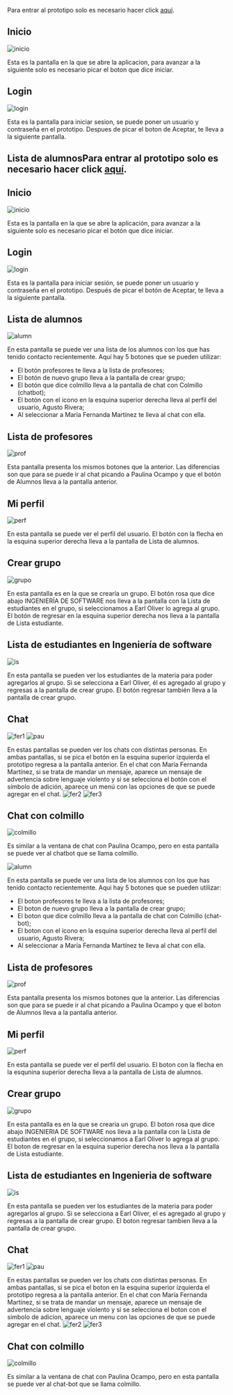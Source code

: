 Para entrar al prototipo solo es necesario hacer click [aquí](https://pr.to/F2F5MF/).

## Inicio
![inicio](imagenes/8%20-%20Home.png)

Esta es la pantalla en la que se abre la aplicacion, para avanzar a la siguiente solo es necesario picar el boton que dice iniciar.

## Login
![login](https://github.com/Ingenieria-de-Software-ITAM-2020/Floppy/blob/main/imagenes/11%20-%20Log%20In.png)

Esta  es la pantalla para iniciar sesion, se puede poner un usuario y contraseña en el prototipo. Despues de picar el boton de Aceptar, te lleva a la siguiente pantalla.

## Lista de alumnosPara entrar al prototipo solo es necesario hacer click [aquí](https://pr.to/F2F5MF/).

## Inicio
![inicio](imagenes/8%20-%20Home.png)

Esta es la pantalla en la que se abre la aplicación, para avanzar a la siguiente solo es necesario picar el botón que dice iniciar.

## Login
![login](https://github.com/Ingenieria-de-Software-ITAM-2020/Floppy/blob/main/imagenes/11%20-%20Log%20In.png)

Esta  es la pantalla para iniciar sesión, se puede poner un usuario y contraseña en el prototipo. Después de picar el botón de Aceptar, te lleva a la siguiente pantalla.

## Lista de alumnos
![alumn](https://github.com/Ingenieria-de-Software-ITAM-2020/Floppy/blob/main/imagenes/9%20-%20Inicio%20Alumnos.png)

En esta pantalla se puede ver una lista de los alumnos con los que has tenido contacto recientemente. Aquí hay 5 botones que se pueden utilizar:
- El botón profesores te lleva a la lista de profesores;
- El botón de nuevo grupo lleva a la pantalla de crear grupo;
- El botón que dice colmillo lleva a la pantalla de chat con Colmillo (chatbot);
- El botón con el icono en la esquina superior derecha lleva al perfil del usuario, Agusto Rivera;
- Al seleccionar a María Fernanda Martínez te lleva al chat con ella.


## Lista de profesores
![prof](https://github.com/Ingenieria-de-Software-ITAM-2020/Floppy/blob/main/imagenes/4%20-%20Inicio%20Profes.png)

Esta pantalla presenta los mismos botones que la anterior. Las diferencias son que para se puede ir al chat picando a Paulina Ocampo y que el botón de Alumnos lleva a la pantalla anterior.

## Mi perfil
![perf](https://github.com/Ingenieria-de-Software-ITAM-2020/Floppy/blob/main/imagenes/3%20-%20Perfil.png)

En esta pantalla se puede ver el perfil del usuario. El botón con la flecha en la esquina superior derecha lleva a la pantalla de Lista de alumnos.

## Crear grupo
![grupo](https://github.com/Ingenieria-de-Software-ITAM-2020/Floppy/blob/main/imagenes/1%20-%20Crear%20grupo.png)

En esta pantalla es en la que se crearía un grupo. El botón rosa que dice abajo INGENIERÍA DE SOFTWARE nos lleva a la pantalla con la Lista de estudiantes en el grupo, si seleccionamos a Earl Oliver lo agrega al grupo. El botón de regresar en la esquina superior derecha nos lleva a la pantalla de Lista estudiante.

## Lista de estudiantes en Ingeniería de software
![is](https://github.com/Ingenieria-de-Software-ITAM-2020/Floppy/blob/main/imagenes/2%20-%20Grupo%20IS.png)

En esta pantalla se pueden ver los estudiantes de la materia para poder agregarlos al grupo. Si se selecciona a Earl Oliver, él es agregado al grupo y regresas a la pantalla de crear grupo. El botón regresar también lleva a la pantalla de crear grupo.

## Chat
![fer1](https://github.com/Ingenieria-de-Software-ITAM-2020/Floppy/blob/main/imagenes/6%20-%20Chat%20compa%E2%95%9Fero.png) ![pau](https://github.com/Ingenieria-de-Software-ITAM-2020/Floppy/blob/main/imagenes/10%20-%20Chat%20Pau.png)

En estas pantallas se pueden ver los chats con distintas personas. En ambas pantallas, si se pica el botón en la esquina superior izquierda el prototipo regresa a la pantalla anterior. En el chat con María Fernanda Martínez, si se trata de mandar un mensaje, aparece un mensaje de advertencia sobre lenguaje violento y si se selecciona el botón con el símbolo de adición, aparece un menú con las opciones de que se puede agregar en el chat.
![fer2](https://github.com/Ingenieria-de-Software-ITAM-2020/Floppy/blob/main/imagenes/5%20-%20Chat%20compa%E2%95%9Fero.png) ![fer3](https://github.com/Ingenieria-de-Software-ITAM-2020/Floppy/blob/main/imagenes/12%20-%20Chat%20compa%E2%95%9Fero.png)

## Chat con colmillo
![colmillo](https://github.com/Ingenieria-de-Software-ITAM-2020/Floppy/blob/main/imagenes/7%20-%20Screen%2011.png)

Es similar a la ventana de chat con Paulina Ocampo, pero en esta pantalla se puede ver al chatbot que se llama colmillo.



![alumn](https://github.com/Ingenieria-de-Software-ITAM-2020/Floppy/blob/main/imagenes/9%20-%20Inicio%20Alumnos.png)

En esta pantalla se puede ver una lista de los alumnos con los que has tenido contacto recientemente. Aqui hay 5 botones que se pueden utilizar:
- El boton profesores te lleva a la lista de profesores;
- El boton de nuevo grupo lleva a la pantalla de crear grupo;
- El boton que dice colmillo lleva a la pantalla de chat con Colmillo (chat-bot);
- El boton con el icono en la esquina superior derecha lleva al perfil del usuario, Agusto Rivera;
- Al seleccionar a María Fernanda Martínez te lleva al chat con ella.


## Lista de profesores
![prof](https://github.com/Ingenieria-de-Software-ITAM-2020/Floppy/blob/main/imagenes/4%20-%20Inicio%20Profes.png)

Esta pantalla presenta los mismos botones que la anterior. Las diferencias son que para se puede ir al chat picando a Paulina Ocampo y que el boton de Alumnos lleva a la pantalla anterior.

## Mi perfil
![perf](https://github.com/Ingenieria-de-Software-ITAM-2020/Floppy/blob/main/imagenes/3%20-%20Perfil.png)

En esta pantalla se puede ver el perfil del usuario. El boton con la flecha en la esqunina superior derecha lleva a la pantalla de Lista de alumnos.

## Crear grupo
![grupo](https://github.com/Ingenieria-de-Software-ITAM-2020/Floppy/blob/main/imagenes/1%20-%20Crear%20grupo.png)

En esta pantalla es en la que se crearia un grupo. El boton rosa que dice abajo INGENIERIA DE SOFTWARE nos lleva a la pantalla con la Lista de estudiantes en el grupo, si seleccionamos a Earl Oliver lo agrega al grupo. El boton de regresar en la esquina superior derecha nos lleva a la pantalla de Lista estudiante.

## Lista de estudiantes en Ingenieria de software
![is](https://github.com/Ingenieria-de-Software-ITAM-2020/Floppy/blob/main/imagenes/2%20-%20Grupo%20IS.png)

En esta pantalla se pueden ver los estudiantes de la materia para poder agregarlos al grupo. Si se selecciona a Earl Oliver, el es agregado al grupo y regresas a la pantalla de crear grupo. El boton regresar tambien lleva a la pantalla de crear grupo.

## Chat 
![fer1](https://github.com/Ingenieria-de-Software-ITAM-2020/Floppy/blob/main/imagenes/6%20-%20Chat%20compa%E2%95%9Fero.png) ![pau](https://github.com/Ingenieria-de-Software-ITAM-2020/Floppy/blob/main/imagenes/10%20-%20Chat%20Pau.png)

En estas pantallas se pueden ver los chats con distintas personas. En ambas pantallas, si se pica el boton en la esquina superior izquierda el prototipo regresa a la pantalla anterior. En el chat con María Fernanda Martínez, si se trata de mandar un mensaje, aparece un mensaje de advertencia sobre lenguaje violento y si se selecciona el boton con el simbolo de adicion, aparece un menu con las opciones de que se puede agregar en el chat.
![fer2](https://github.com/Ingenieria-de-Software-ITAM-2020/Floppy/blob/main/imagenes/5%20-%20Chat%20compa%E2%95%9Fero.png) ![fer3](https://github.com/Ingenieria-de-Software-ITAM-2020/Floppy/blob/main/imagenes/12%20-%20Chat%20compa%E2%95%9Fero.png)

## Chat con colmillo
![colmillo](https://github.com/Ingenieria-de-Software-ITAM-2020/Floppy/blob/main/imagenes/7%20-%20Screen%2011.png)

Es similar a la ventana de chat con Paulina Ocampo, pero en esta pantalla se puede ver al chat-bot que se llama colmillo. 
